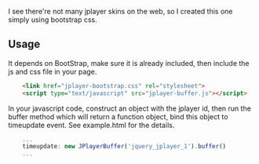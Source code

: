 I see there're not many jplayer skins on the web, so I created this one simply using bootstrap css.


Usage
-----
It depends on BootStrap, make sure it is already included, then include the js and css file in your page.
```html
    <link href="jplayer-bootstrap.css" rel="stylesheet">
    <script type="text/javascript" src="jplayer-buffer.js"></script>
```

In your javascript code, construct an object with the jplayer id, then run the buffer method which will return a function object, bind this object to timeupdate event. See example.html for the details.
```javascript
    ...
    timeupdate: new JPlayerBuffer('jquery_jplayer_1').buffer()
    ...
```
